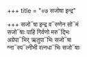 +++
title = "०७ सजोषा इन्द्र"

+++
सजो᳓षा इन्द्र व᳓रुणेन सो᳓मं  
सजो᳓षाः पाहि गिर्वणो मरु᳓द्भिः  
अग्रेपा᳓भिर् ऋतुपा᳓भिः सजो᳓षा  
ग्ना᳓स्प᳓त्नीभी रत्नधा᳓भिः सजो᳓षाः